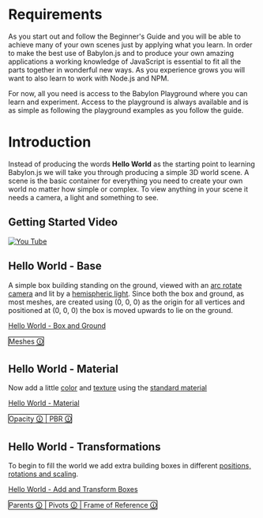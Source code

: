 # Requirements
As you start out and follow the Beginner's Guide and you will be able to achieve many of your own scenes just by applying what you learn. In order to make the best use of Babylon.js and to produce your own amazing applications a working knowledge of JavaScript is essential to fit all the parts together in wonderful new ways. As you experience grows you will want to also learn to work with Node.js and NPM.

For now, all you need is access to the Babylon Playground where you can learn and experiment. Access to the playground is always available and is as simple as following the playground examples as you follow the guide.

# Introduction
Instead of producing the words **Hello World** as the starting point to learning Babylon.js we will take you through producing a simple 3D world scene. A scene is the basic container for everything you need to create your own world no matter how simple or complex. To view anything in your scene it needs a camera,  a light and something to see.

## Getting Started Video
[![You Tube](https://i.ytimg.com/an_webp/Cib3Y64GVWE/mqdefault_6s.webp?du=3000&sqp=CJjrhvgF&rs=AOn4CLDomzxguyi0loSWMuDRD8pKsqFIhQ)](https://www.youtube.com/watch?v=XFT5omp_F3g)


## Hello World - Base
A simple box building standing on the ground, viewed with an [arc rotate camera](/babylon101/cameras#arc-rotate-camera) and lit by a [hemispheric light](/babylon101/lights#the-hemispheric-light). Since both the box and ground, as most meshes, are created using (0, 0, 0) as the origin for all vertices and positioned at (0, 0, 0) the box is moved upwards to lie on the ground.

[Hello World - Box and Ground](https://www.babylonjs-playground.com/#MA8AVG)

<span style ="border: solid 1px black"> Meshes [&#128712;](/How_To/Set_Shapes)</span>

## Hello World - Material
Now add a little [color](/babylon101/materials#color) and [texture](/babylon101/materials#texture) using the [standard material](/babylon101/materials#reactions-to-light)

[Hello World - Material](https://www.babylonjs-playground.com/#MA8AVG#1)

<span style ="border: solid 1px black"> Opacity [&#128712;](/how_to/more_materials#opacity) | PBR [&#128712;](/How_To/Physically_Based_Rendering)<span>

## Hello World - Transformations
To begin to fill the world we add extra building boxes in different [positions, rotations and scaling](/babylon101/position).

[Hello World - Add and Transform Boxes](https://www.babylonjs-playground.com/#MA8AVG#2)

<span style ="border: solid 1px black">Parents [&#128712;](/How_To/Parenting) | Pivots [&#128712;](https://doc.babylonjs.com/How_To/Pivots) | Frame of Reference [&#128712;](/resources/frame_of_reference)</span>


